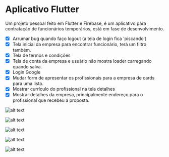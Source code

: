 # Aplicativo Flutter

Um projeto pessoal feito em Flutter e Firebase, é um aplicativo para contratação de funcionários temporários, está em fase de desenvolvimento.

- [X] Arrumar bug quando faço logout (a tela de login fica 'piscando')
- [X] Tela inicial da empresa para encontrar funcionário, terá um filtro também.
- [X] Tela de termos e condições
- [X] Tela de conta da empresa e usuário não mostra loader carregando quando salva.
- [X] Login Google
- [X] Mudar form de apresentar os profissionais para a empresa de cards para uma lista.
- [X] Mostrar currículo do profissional na tela detalhes
- [X] Mostrar detalhes da empresa, principalmente endereço para o profissional que recebeu a proposta.

![alt text](https://github.com/MuriloRS/iwork/blob/master/images/2.png)

![alt text](https://github.com/MuriloRS/iwork/blob/master/images/Screenshot_2019-10-21-18-16-12-871_com.murilo.iwork.png)

![alt text](https://github.com/MuriloRS/iwork/blob/master/images/Screenshot_2019-10-22-14-16-57-643_com.murilo.iwork.png)

![alt text](https://github.com/MuriloRS/iwork/blob/master/images/Screenshot_2019-11-02-17-31-08-851_com.murilo.iwork.jpg)

![alt text](https://github.com/MuriloRS/iwork/blob/master/images/Screenshot_2019-11-02-17-31-15-745_com.murilo.iwork.jpg)
